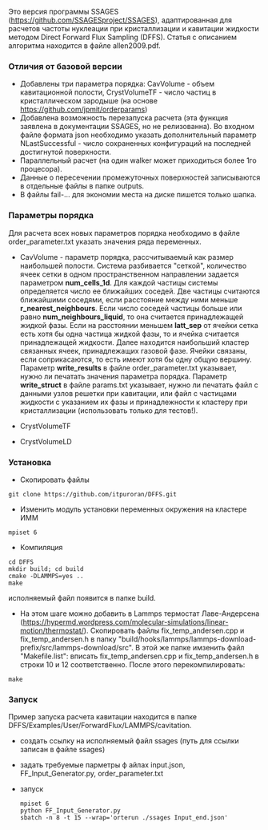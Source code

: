 Это версия программы SSAGES (https://github.com/SSAGESproject/SSAGES), адаптированная для расчетов частоты нуклеации при кристаллизации и кавитации жидкости методом Direct Forward Flux Sampling (DFFS). Статья с описанием алгоритма находится в файле allen2009.pdf.

### Отличия от базовой версии

* Добавлены три параметра порядка: CavVolume - объем кавитационной полости, CrystVolumeTF - число частиц в кристаллическом зародыше (на основе https://github.com/jpmit/orderparams)
* Добавлена возможность перезапуска расчета (эта функция заявлена в документации SSAGES, но не релизованна). Во входном файле формата json необходимо указать дополнительный параметр NLastSuccessful - число сохраненных конфигураций на последней достигнутой поверхности.
* Параллельный расчет (на один walker может приходиться более 1го процесора).
* Данные о пересечении промежуточных поверхностей записываются в отдельные файлы в папке outputs.
* В файлы fail-... для экономии места на диске пишется только шапка.



### Параметры порядка
Для расчета всех новых параметров порядка необходимо в файле order_parameter.txt указать значения ряда переменных.
* CavVolume - параметр порядка, рассчитываемый как размер наибольшей полости. Система разбивается "сеткой", количество ячеек сетки в одном пространственном направлении задается параметром **num_cells_1d**. Для каждой частицы системы определяется число ее ближайших соседей. Две частицы считаются ближайшими соседями, если расстояние между ними меньше **r_nearest_neighbours**. Если число соседей частицы больше или равно **num_neighbours_liquid**, то она считается принадлежащей жидкой фазы. Если на расстоянии меньшем **latt_sep** от ячейки сетка есть хотя бы одна частица жидкой фазы, то и ячейка считается принадлежащей жидкости. Далее находится наибольший кластер связанных ячеек, принадлежащих газовой фазе. Ячейки связаны, если соприкасаются, то есть имеют хотя бы одну общую вершину. 
Параметр **write_results** в файле order_parameter.txt указывает, нужно ли печатать значения параметра порядка. Параметр **write_struct** в файле params.txt указывает, нужно ли печатать файл с данными узлов решетки при кавитации, или файл с частицами жидкости с указанием их фазы и принадлежности к кластеру при кристаллизации (использовать только для тестов!).

* CrystVolumeTF
* CrystVolumeLD
### Установка

* Скопировать файлы
```
git clone https://github.com/itpuroran/DFFS.git
```

* Изменить модуль установки переменных окружения на кластере ИММ
```
mpiset 6
```

* Компиляция
```
cd DFFS
mkdir build; cd build
cmake -DLAMMPS=yes ..
make
```
исполняемый файл появится в папке build.

* На этом шаге можно добавить в Lammps термостат Лаве-Андерсена (https://hypermd.wordpress.com/molecular-simulations/linear-motion/thermostat/). Скопировать файлы fix_temp_andersen.cpp и fix_temp_andersen.h в папку "build/hooks/lammps/lammps-download-prefix/src/lammps-download/src". В этой же папке имзенить файл "Makefile.list": вписать fix_temp_andersen.cpp и fix_temp_andersen.h в строки 10 и 12 соответственно. После этого перекомпилировать:

```
make
```

### Запуск

Пример запуска расчета кавитации находится в папке DFFS/Examples/User/ForwardFlux/LAMMPS/cavitation.
* создать ссылку на исполняемый файл ssages (путь для ссылки записан в файле ssages)

* задать требуемые парметры ф айлах input.json, FF_Input_Generator.py, order_parameter.txt

* запуск
    ```
    mpiset 6
    python FF_Input_Generator.py
    sbatch -n 8 -t 15 --wrap='orterun ./ssages Input_end.json'

    ```
